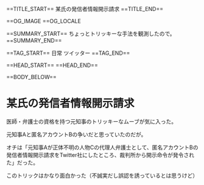 ==TITLE_START==
某氏の発信者情報開示請求
==TITLE_END==

==OG_IMAGE 
==OG_LOCALE 

==SUMMARY_START==
ちょっとトリッキーな手法を観測したので。
==SUMMARY_END==

==TAG_START==
日常 ツイッター
==TAG_END==

==HEAD_START==
==HEAD_END==

==BODY_BELOW==

# 某氏の発信者情報開示請求

医師・弁護士の資格を持つ元知事のトリッキーなムーブが気に入った。

元知事Aと匿名アカウントBの争いだと思っていたのだが。

オチは「元知事Aが正体不明の人物Cの代理人弁護士として、匿名アカウントBの発信者情報開示請求をTwitter社にしたところ、裁判所から開示命令が発令された」だった。

このトリックはかなり面白かった（不誠実だし誤認を誘っているとは思うけど）